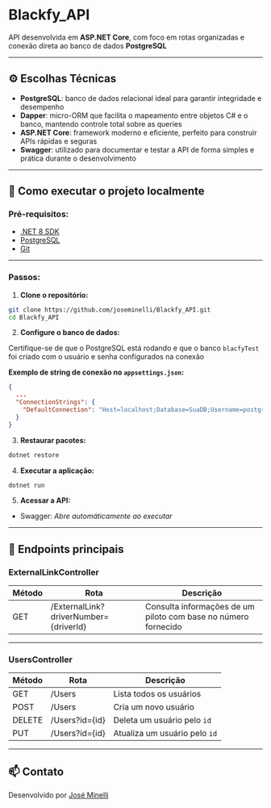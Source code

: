 # Blackfy_API

API desenvolvida em **ASP.NET Core**, com foco em rotas organizadas e conexão direta ao banco de dados **PostgreSQL**

---

## ⚙️ Escolhas Técnicas

* **PostgreSQL**: banco de dados relacional ideal para garantir integridade e desempenho
* **Dapper**: micro-ORM que facilita o mapeamento entre objetos C# e o banco, mantendo controle total sobre as queries
* **ASP.NET Core**: framework moderno e eficiente, perfeito para construir APIs rápidas e seguras
* **Swagger**: utilizado para documentar e testar a API de forma simples e prática durante o desenvolvimento
---

## 🚀 Como executar o projeto localmente

### **Pré-requisitos:**

* [.NET 8 SDK](https://dotnet.microsoft.com/download/dotnet/8.0)
* [PostgreSQL](https://www.postgresql.org/download/)
* [Git](https://git-scm.com/)

---

### **Passos:**

1. **Clone o repositório:**

```bash
git clone https://github.com/joseminelli/Blackfy_API.git
cd Blackfy_API
```

2. **Configure o banco de dados:**

Certifique-se de que o PostgreSQL está rodando e que o banco `blacfyTest` foi criado com o usuário e senha configurados na conexão

**Exemplo de string de conexão no `appsettings.json`:**

```json
{
  ...
  "ConnectionStrings": {
    "DefaultConnection": "Host=localhost;Database=SuaDB;Username=postgres;Password=postgres"
  }
}
```

3. **Restaurar pacotes:**

```bash
dotnet restore
```

4. **Executar a aplicação:**

```bash
dotnet run
```

5. **Acessar a API:**

* Swagger: *Abre automáticamente ao executar*

---

## 📄 Endpoints principais

### **ExternalLinkController**

| Método | Rota                             | Descrição                                                       |
| ------ | -------------------------------- | --------------------------------------------------------------- |
| GET    | /ExternalLink?driverNumber={driverId} | Consulta informações de um piloto com base no número fornecido |

---

### **UsersController**

| Método | Rota           | Descrição                      |
| ------ | -------------- | ------------------------------ |
| GET    | /Users         | Lista todos os usuários       |
| POST   | /Users         | Cria um novo usuário          |
| DELETE | /Users?id={id} | Deleta um usuário pelo `id`   |
| PUT    | /Users?id={id} | Atualiza um usuário pelo `id` |


---

## 📫 Contato

Desenvolvido por [José Minelli](https://github.com/joseminelli)
